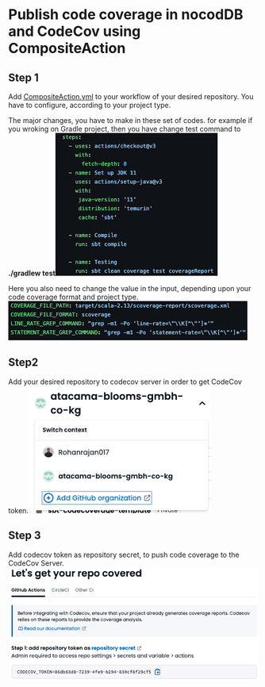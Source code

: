 
# Publish code coverage in nocodDB and CodeCov using CompositeAction

## Step 1
Add [CompositeAction.yml](https://github.com/atacama-blooms-gmbh-co-kg/sbt-codecoverage-template/blob/935bfdd01aa506e2844d9dd977eabaa2d2339551/.github/workflows/CompositeAction.yml) to your workflow of your desired repository. You have to configure, according to your project type. 

The major changes, you have to make in these set of codes. for example if you wroking on Gradle project, then you have change test command to __./gradlew test__![Image](https://github.com/atacama-blooms-gmbh-co-kg/codecoverage-nocodb-publish-action/blob/0d89231ad03cc2ceea384577d13a64bdce2dfdb8/Screenshots/Major%20changes.png)

Here you also need to change the value in the input, depending upon your code coverage format and project type.![Image](https://github.com/atacama-blooms-gmbh-co-kg/codecoverage-nocodb-publish-action/blob/5363e10f4883b312027f15a1f68e3224ca61e915/Screenshots/Major%20changes%202.png)

## Step2 
Add your desired repository to codecov server in order to get CodeCov token.![Image](https://github.com/atacama-blooms-gmbh-co-kg/codecoverage-nocodb-publish-action/blob/0d89231ad03cc2ceea384577d13a64bdce2dfdb8/Screenshots/Add%20Repo%20to%20CodeCov.png)

## Step 3
Add codecov token as repository secret, to push code coverage to the CodeCov Server.![Image](https://github.com/atacama-blooms-gmbh-co-kg/codecoverage-nocodb-publish-action/blob/8ddf3d7fb7dc2b5754dd6ba75d713e8ded42e93c/Screenshots/CodeCov%20Token.png)


